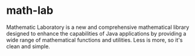 # math-lab
Mathematic Laboratory is a new and comprehensive mathematical library designed to enhance the capabilities of Java applications by providing a wide range of mathematical functions and utilities. Less is more, so it's clean and simple.
